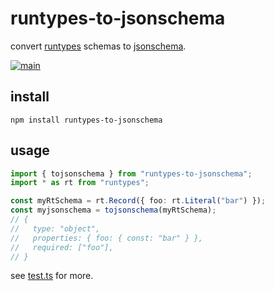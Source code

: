 # runtypes-to-jsonschema

convert [runtypes](https://github.com/pelotom/runtypes) schemas to [jsonschema](https://json-schema.org/understanding-json-schema/reference/).

[![main](https://github.com/cdaringe/runtypes-to-jsonschema/actions/workflows/main.yml/badge.svg)](https://github.com/cdaringe/runtypes-to-jsonschema/actions/workflows/main.yml)

## install

`npm install runtypes-to-jsonschema`

## usage

```ts
import { tojsonschema } from "runtypes-to-jsonschema";
import * as rt from "runtypes";

const myRtSchema = rt.Record({ foo: rt.Literal("bar") });
const myjsonschema = tojsonschema(myRtSchema);
// {
//   type: "object",
//   properties: { foo: { const: "bar" } },
//   required: ["foo"],
// }
```

see [test.ts](./test.ts) for more.
